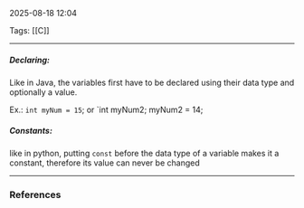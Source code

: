 2025-08-18 12:04

Tags: [[C]]

------------------------------------------------
##### Declaring:

Like in Java, the variables first have to be declared using their data type and optionally a value.

Ex.: `int myNum = 15`; or `int myNum2; myNum2 = 14;

##### Constants:

like in python, putting `const` before the data type of a variable makes it a constant, therefore its value can never be changed 



------------------------------------------------------
### References
